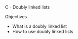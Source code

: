 C - Doubly linked lists

Objectives

* What is a doubly linked list
* How to use doubly linked lists

